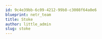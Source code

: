 ```yaml
---
id: 9c4e39bb-6c09-4212-99b8-c3008f64a0e6
blueprint: netr_team
title: Stoke
author: little_admin
slug: stoke
---
```

